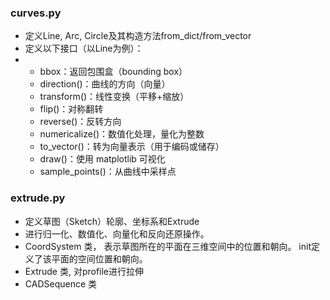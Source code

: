 ### curves.py
- 定义Line, Arc, Circle及其构造方法from_dict/from_vector
- 定义以下接口（以Line为例）：
- - bbox：返回包围盒（bounding box）
  - direction()：曲线的方向（向量）
  - transform()：线性变换（平移+缩放）
  - flip()：对称翻转
  - reverse()：反转方向
  - numericalize()：数值化处理，量化为整数
  - to_vector()：转为向量表示（用于编码或储存）
  - draw()：使用 matplotlib 可视化
  - sample_points()：从曲线中采样点


### extrude.py
- 定义草图（Sketch）轮廓、坐标系和Extrude
- 进行归一化、数值化、向量化和反向还原操作。
- CoordSystem 类， 表示草图所在的平面在三维空间中的位置和朝向。  init定义了该平面的空间位置和朝向。
- Extrude 类, 对profile进行拉伸
- CADSequence 类
